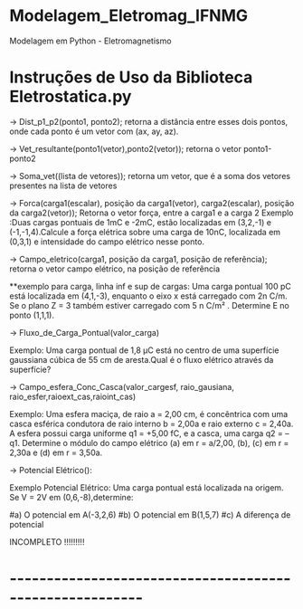 # Modelagem_Eletromag_IFNMG
Modelagem em Python - Eletromagnetismo

#  Instruções de Uso da Biblioteca Eletrostatica.py  #

-> Dist_p1_p2(ponto1, ponto2); 
retorna a distância entre esses dois pontos, onde cada ponto é um vetor com (ax, ay, az).


->  Vet_resultante(ponto1(vetor),ponto2(vetor)); 
retorna o vetor ponto1-ponto2

->  Soma_vet((lista de vetores)); 
retorna um vetor, que é a soma dos vetores presentes na lista de vetores

->  Forca(carga1(escalar), posição da carga1(vetor), carga2(escalar), posição da carga2(vetor)); 
Retorna o vetor força, entre a carga1 e a carga 2 
Exemplo :Duas cargas pontuais de 1mC e -2mC, estão localizadas em (3,2,-1) e (-1,-1,4).Calcule a força elétrica sobre uma carga de 10nC, localizada em (0,3,1) e intensidade do campo elétrico nesse ponto.

-> Campo_eletrico(carga1, posição da carga1, posição de referência); 
retorna o vetor campo elétrico, na posição de referência

**exemplo para carga, linha inf e sup de cargas: Uma carga pontual 100 pC está localizada em (4,1,-3), enquanto o eixo x está carregado com 2n C/m. Se o plano Z = 3 também estiver carregado com 5 n C/m² . Determine E no ponto (1,1,1).

-> Fluxo_de_Carga_Pontual(valor_carga)

Exemplo: 
Uma carga pontual de 1,8 μC está no centro de uma superfície gaussiana cúbica de 55 cm de aresta.Qual é o fluxo elétrico através da superfície?


-> Campo_esfera_Conc_Casca(valor_cargesf, raio_gausiana, raio_esfer,raioext_cas,raioint_cas)

Exemplo: Uma esfera maciça, de raio a = 2,00 cm, é concêntrica com uma casca esférica condutora de raio interno b = 2,00a e raio externo c = 2,40a. A esfera possui carga uniforme q1 = +5,00 fC, e a casca, uma carga q2 = –q1. Determine o módulo do campo elétrico (a) em r = a/2,00, (b), (c) em r = 2,30a  e (d) em r = 3,50a.

-> Potencial Elétrico():

Exemplo Potencial Elétrico: Uma carga pontual está localizada na origem. Se V = 2V em (0,6,-8),determine:

#a) O potencial em A(-3,2,6)
#b) O potencial em B(1,5,7)
#c) A diferença de potencial

INCOMPLETO !!!!!!!!!
# -------------------------------------------------------- #
